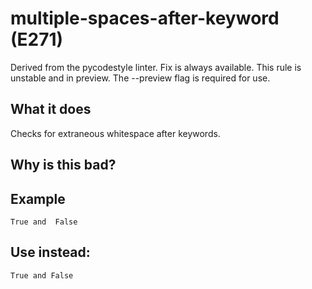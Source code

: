 # multiple-spaces-after-keyword (E271)
Derived from the pycodestyle linter.
Fix is always available.
This rule is unstable and in preview. The --preview flag is required for use.
## What it does
Checks for extraneous whitespace after keywords.
## Why is this bad?
## Example
```
True and  False
```
## Use instead:
```
True and False
```
